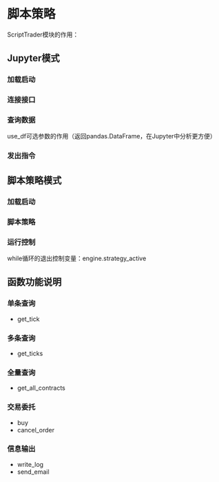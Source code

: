 # 脚本策略

ScriptTrader模块的作用：


## Jupyter模式

### 加载启动

### 连接接口

### 查询数据

use_df可选参数的作用（返回pandas.DataFrame，在Jupyter中分析更方便）

### 发出指令


## 脚本策略模式

### 加载启动

### 脚本策略

### 运行控制

while循环的退出控制变量：engine.strategy_active

## 函数功能说明

### 单条查询

* get_tick

### 多条查询

* get_ticks

### 全量查询

* get_all_contracts

### 交易委托

* buy
* cancel_order

### 信息输出

* write_log
* send_email